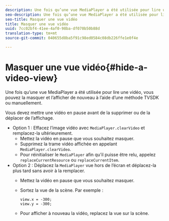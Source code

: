 ```yaml
---
description: Une fois qu’une vue MediaPlayer a été utilisée pour lire une vidéo, vous pouvez la masquer et l’afficher de nouveau à l’aide d’une méthode TVSDK ou manuellement.
seo-description: Une fois qu’une vue MediaPlayer a été utilisée pour lire une vidéo, vous pouvez la masquer et l’afficher de nouveau à l’aide d’une méthode TVSDK ou manuellement.
seo-title: Masquer une vue vidéo
title: Masquer une vue vidéo
uuid: 7cc02bf4-41ee-4af0-98ba-df070b50b88d
translation-type: tm+mt
source-git-commit: 040655d8ba5f91c98ed0584c08db226ffe1e0f4e

---
```



# Masquer une vue vidéo{#hide-a-video-view}

Une fois qu’une vue MediaPlayer a été utilisée pour lire une vidéo, vous pouvez la masquer et l’afficher de nouveau à l’aide d’une méthode TVSDK ou manuellement.

Vous devez mettre une vidéo en pause avant de la supprimer ou de la déplacer de l’affichage.
* Option 1 : Effacez l’image vidéo avec `MediaPlayer.clearVideo`&#x200B; et remplacez-la ultérieurement.
   * Mettez la vidéo en pause que vous souhaitez masquer.
   * Supprimez la trame vidéo affichée en appelant `MediaPlayer.clearVideo`.
   * Pour réinitialiser le `MediaPlayer` afin qu’il puisse être relu, appelez `replaceCurrentResource` ou `replaceCurrentItem`.
* Option 2 : Déplacez la `MediaPlayer` vue hors de l’écran et déplacez-la plus tard sans avoir à la remplacer.
   * Mettez la vidéo en pause que vous souhaitez masquer.
   * Sortez la vue de la scène. Par exemple :

      ```
      view.x = -300; 
      view.y = -300;
      ```

   * Pour afficher à nouveau la vidéo, replacez la vue sur la scène.
